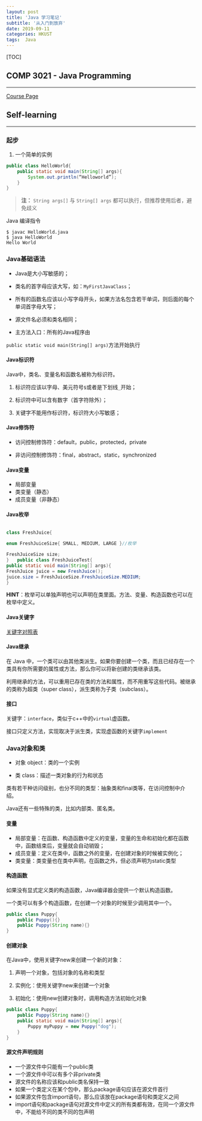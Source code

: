 ```yaml
---
layout: post
title: 'Java 学习笔记'
subtitle: '从入门到放弃'
date: 2019-09-11
categories: HKUST
tags:  Java
---
```


[TOC]

## COMP 3021 - Java Programming
***

[Course Page](https://course.cse.ust.hk/comp3021/)

## Self-learning

***

### 起步

1. 一个简单的实例

```Java
public class HelloWorld{
	public static void main(String[] args){
		System.out.println(“Helloworld”);
	}
}
```

> **注：** `String args[]` 与 `String[] args` 都可以执行，但推荐使用后者，避免歧义

Java 编译指令

```shell
$ javac HelloWorld.java
$ java HelloWorld
Hello World
```

### Java基础语法

- Java是大小写敏感的；

- 类名的首字母应该大写，如：`MyFirstJavaClass`；

- 所有的函数名应该以小写字母开头，如果方法名包含若干单词，则后面的每个单词首字母大写；

- 源文件名必须和类名相同；

- 主方法入口：所有的Java程序由

`public static void main(String[] args)`方法开始执行

#### Java标识符

Java中，类名、变量名和函数名被称为标识符。

1. 标识符应该以字母、美元符号`$`或者是下划线`_`开始；

2. 标识符中可以含有数字（首字符除外）；

3. 关键字不能用作标识符，标识符大小写敏感；

#### Java修饰符

- 访问控制修饰符：default，public，protected，private

- 非访问控制修饰符：final，abstract，static，synchronized

#### Java变量

- 局部变量
- 类变量（静态）
- 成员变量（非静态）

#### Java枚举

```java

class FreshJuice{

enum FreshJuiceSize{ SMALL, MEDIUM, LARGE }//枚举

FreshJuiceSize size;
}	public class FreshJuiceTest{
public static void main(String[] args){
FreshJuice juice = new FreshJuice();
juice.size = FreshJuiceSize.FreshJuiceSize.MEDIUM;
}
```

**HINT**：枚举可以单独声明也可以声明在类里面。方法、变量、构造函数也可以在枚举中定义。

#### Java关键字

[关键字对照表](http://www.runoob.com/java/java-basic-syntax.html)

#### Java继承

在 Java 中，一个类可以由其他类派生。如果你要创建一个类，而且已经存在一个类具有你所需要的属性或方法，那么你可以将新创建的类继承该类。

利用继承的方法，可以重用已存在类的方法和属性，而不用重写这些代码。被继承的类称为超类（super class），派生类称为子类（subclass）。

#### 接口

关键字：`interface`，类似于c++中的`virtual`虚函数。

接口只定义方法，实现取决于派生类，实现虚函数的关键字`implement`

### Java对象和类

- 对象 object：类的一个实例

- 类 class：描述一类对象的行为和状态

类有若干种访问级别，也分不同的类型：抽象类和final类等，在访问控制中介绍。

Java还有一些特殊的类，比如内部类、匿名类。

#### 变量

- 局部变量：在函数、构造函数中定义的变量，变量的生命和初始化都在函数中，函数结束后，变量就会自动销毁；
- 成员变量：定义在类中，函数之外的变量，在创建对象的时候被实例化；
- 类变量：类变量也在类中声明，在函数之外，但必须声明为static类型

#### 构造函数

如果没有显式定义类的构造函数，Java编译器会提供一个默认构造函数。

一个类可以有多个构造函数，在创建一个对象的时候至少调用其中一个。

```java
public class Puppy{
	public Puppy(){}
	public Puppy(String name){}
}
```

#### 创建对象

在Java中，使用关键字new来创建一个新的对象：

1. 声明一个对象，包括对象的名称和类型

2. 实例化：使用关键字new来创建一个对象

3. 初始化：使用new创建对象时，调用构造方法初始化对象

```java
public class Puppy{
	public Puppy(String name){}
	public static void main(String[] args){
		Puppy myPuppy = new Puppy("dog");
	}
}
```

#### 源文件声明规则

- 一个源文件中只能有一个public类
- 一个源文件中可以有多个非private类
- 源文件的名称应该和public类名保持一致
- 如果一个类定义在某个包中，那么package语句应该在源文件首行
- 如果源文件包含import语句，那么应该放在package语句和类定义之间
- import语句和package语句对源文件中定义的所有类都有效，在同一个源文件中，不能给不同的类不同的包声明
<!--stackedit_data:
eyJoaXN0b3J5IjpbLTE2MzA3NTMwMjQsLTIzOTU4MjU1MSwxNT
I1NzgzMzMzLDE2ODg0ODE0NywtMzkyMDA2OTc5LC0xMjgxMDg3
NTYxXX0=
-->